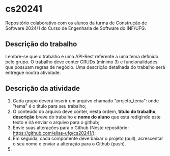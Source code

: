 # cs20241
Repositório colaborativo com os alunos da turma de Construção de Software 2024/1 do Curso de Engenharia de Software do INF/UFG. 

## Descrição do trabalho
Lembre-se que o trabalho é uma API-Rest referente a uma tema definido pelo grupo. O trabalho deve conter CRUDs (mínimo 3) e funcionalidades que possuam regras de negócio. Uma descrição detalhada do trabalho será entregue noutra atividade.

## Descrição da atividade
1. Cada grupo deverá inserir um arquivo chamado "projeto_tema": onde "tema" é o titulo para seu trabalho;
2. O conteúdo do arquivo deve conter, nesta ordem, **título do trabalho**, **descrição** breve do trabalho e **nome do aluno** que está redigindo este texto e irá enviar o arquivo para o github;
3. Envie suas alterações para o Github (Neste repositório: https://github.com/elias-ufg/cs20241/);
4. Em seguida, cada componente deve baixar o projeto (pull), acrescentar o seu nome e enviar a alteração para o Github (push).
5. 
